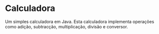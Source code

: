 # Calculadora
Um simples calculadora em Java. Esta calculadora implementa operações como adição, subtracção, multiplicação, divisão e conversor. 
